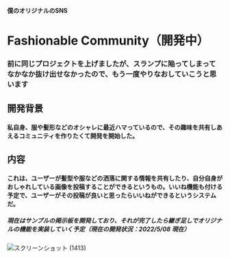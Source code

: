 #### 僕のオリジナルのSNS
# Fashionable Community（開発中）
### 前に同じプロジェクトを上げましたが、スランプに陥ってしまってなかなか抜け出せなかったので、もう一度やりなおしていこうと思います

## 開発背景
#### 私自身、服や髪形などのオシャレに最近ハマっているので、その趣味を共有しあえるコミュニティを作りたくて開発を開始した。
## 内容
#### これは、ユーザーが髪型や服などの洒落に関する情報を共有したり、自分自身がおしゃれしている画像を投稿することができるというもの。いいね機能も付ける予定で、ユーザーがその投稿が良いと思ったらいいねができるというシステムだ。

##### 現在はサンプルの掲示板を開発しており、それが完了したら継ぎ足しでオリジナルの機能を実装していく予定（現在の開発状況：2022/5/08 現在）
![スクリーンショット (1413)](https://user-images.githubusercontent.com/87390471/167263082-d835f4e1-36ac-44b7-bfa1-7566dcba0a4d.png)
